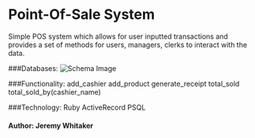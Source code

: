 Point-Of-Sale System
====================

Simple POS system which allows for user inputted transactions and provides a set of methods for users, managers, clerks to interact with the data.

###Databases:
![Schema Image](https://github.com/syncr/point_of_sale/images/schema_image.png)

###Functionality:
    add_cashier
    add_product
    generate_receipt
    total_sold
    total_sold_by(cashier_name)


###Technology:
    Ruby
    ActiveRecord
    PSQL

#### Author: Jeremy Whitaker

